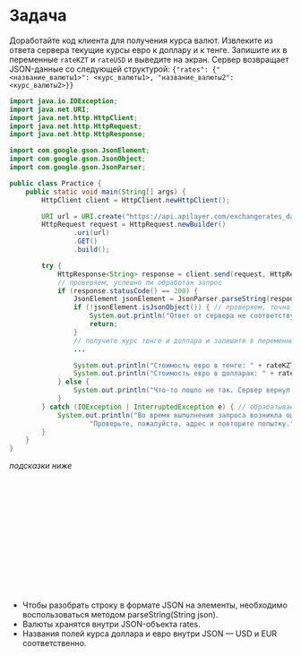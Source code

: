 # Задача

Доработайте код клиента для получения курса валют. Извлеките из ответа сервера текущие курсы евро к
доллару и к тенге. Запишите их в переменные `rateKZT` и `rateUSD` и выведите на экран. Сервер возвращает JSON-данные со
следующей структурой: `{"rates": {"<название_валюты1>": <курс_валюты1>, "название_валюты2": <курс_валюты2>}}`

```java
import java.io.IOException;
import java.net.URI;
import java.net.http.HttpClient;
import java.net.http.HttpRequest;
import java.net.http.HttpResponse;

import com.google.gson.JsonElement;
import com.google.gson.JsonObject;
import com.google.gson.JsonParser;

public class Practice {
    public static void main(String[] args) {
        HttpClient client = HttpClient.newHttpClient();

        URI url = URI.create("https://api.apilayer.com/exchangerates_data/latest?base=EUR&symbols=KZT,USD&apikey=iISN69jOgAmSSuWq5GG68tko23CuqMLk");
        HttpRequest request = HttpRequest.newBuilder()
                .uri(url)
                .GET()
                .build();

        try {
            HttpResponse<String> response = client.send(request, HttpResponse.BodyHandlers.ofString());
            // проверяем, успешно ли обработан запрос
            if (response.statusCode() == 200) {
                JsonElement jsonElement = JsonParser.parseString(response.body());
                if (!jsonElement.isJsonObject()) { // проверяем, точно ли мы получили JSON-объект
                    System.out.println("Ответ от сервера не соответствует ожидаемому.");
                    return;
                }
                // получите курс тенге и доллара и запишите в переменные rateKZT и rateUSD
                ...

                System.out.println("Стоимость евро в тенге: " + rateKZT + " KZT");
                System.out.println("Стоимость евро в долларах: " + rateUSD + " USD");
            } else {
                System.out.println("Что-то пошло не так. Сервер вернул код состояния: " + response.statusCode());
            }
        } catch (IOException | InterruptedException e) { // обрабатываем ошибки отправки запроса
            System.out.println("Во время выполнения запроса возникла ошибка.\n" +
                    "Проверьте, пожалуйста, адрес и повторите попытку.");
        }
    }
}
```
_подсказки ниже_

<br><br><br><br><br><br><br><br><br><br><br><br>

- Чтобы разобрать строку в формате JSON на элементы, необходимо воспользоваться методом parseString(String json).
- Валюты хранятся внутри JSON-объекта rates.
- Названия полей курса доллара и евро внутри JSON — USD и EUR соответственно.